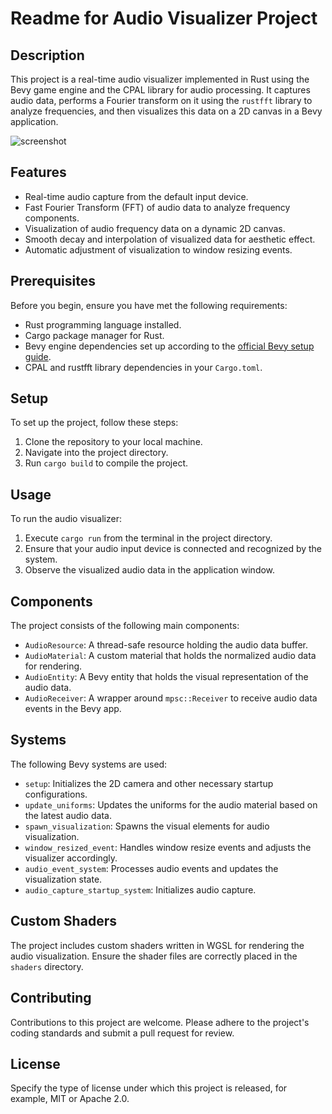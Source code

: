 # Readme for Audio Visualizer Project

## Description

This project is a real-time audio visualizer implemented in Rust using the Bevy game engine and the CPAL library for audio processing. It captures audio data, performs a Fourier transform on it using the `rustfft` library to analyze frequencies, and then visualizes this data on a 2D canvas in a Bevy application.

![screenshot](https://raw.githubusercontent.com/Lowband21/bevy_audioviz/master/assets/screenshot.png)

## Features

- Real-time audio capture from the default input device.
- Fast Fourier Transform (FFT) of audio data to analyze frequency components.
- Visualization of audio frequency data on a dynamic 2D canvas.
- Smooth decay and interpolation of visualized data for aesthetic effect.
- Automatic adjustment of visualization to window resizing events.

## Prerequisites

Before you begin, ensure you have met the following requirements:

- Rust programming language installed.
- Cargo package manager for Rust.
- Bevy engine dependencies set up according to the [official Bevy setup guide](https://bevyengine.org/learn/book/getting-started/setup/).
- CPAL and rustfft library dependencies in your `Cargo.toml`.

## Setup

To set up the project, follow these steps:

1. Clone the repository to your local machine.
2. Navigate into the project directory.
3. Run `cargo build` to compile the project.

## Usage

To run the audio visualizer:

1. Execute `cargo run` from the terminal in the project directory.
2. Ensure that your audio input device is connected and recognized by the system.
3. Observe the visualized audio data in the application window.

## Components

The project consists of the following main components:

- `AudioResource`: A thread-safe resource holding the audio data buffer.
- `AudioMaterial`: A custom material that holds the normalized audio data for rendering.
- `AudioEntity`: A Bevy entity that holds the visual representation of the audio data.
- `AudioReceiver`: A wrapper around `mpsc::Receiver` to receive audio data events in the Bevy app.

## Systems

The following Bevy systems are used:

- `setup`: Initializes the 2D camera and other necessary startup configurations.
- `update_uniforms`: Updates the uniforms for the audio material based on the latest audio data.
- `spawn_visualization`: Spawns the visual elements for audio visualization.
- `window_resized_event`: Handles window resize events and adjusts the visualizer accordingly.
- `audio_event_system`: Processes audio events and updates the visualization state.
- `audio_capture_startup_system`: Initializes audio capture.

## Custom Shaders

The project includes custom shaders written in WGSL for rendering the audio visualization. Ensure the shader files are correctly placed in the `shaders` directory.

## Contributing

Contributions to this project are welcome. Please adhere to the project's coding standards and submit a pull request for review.

## License

Specify the type of license under which this project is released, for example, MIT or Apache 2.0.